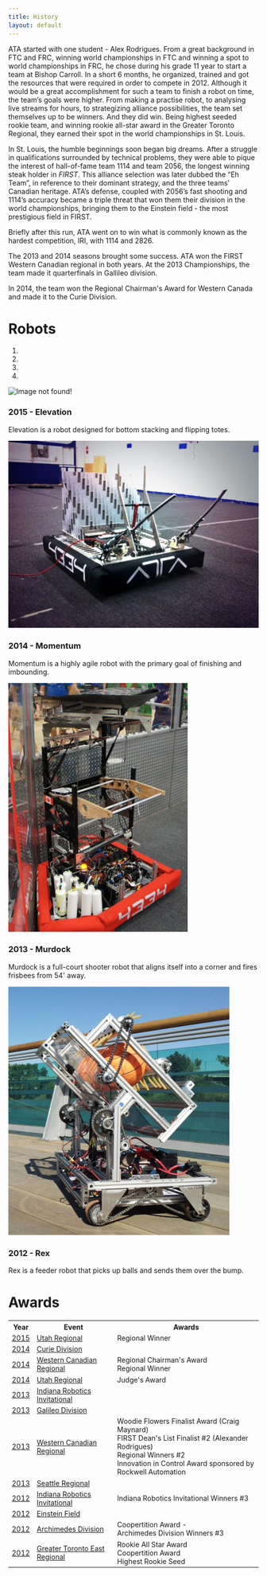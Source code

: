 ```yaml
---
title: History
layout: default
---
```


ATA started with one student - Alex Rodrigues. From a great background in FTC and FRC, winning world championships in FTC and winning a spot to world championships in FRC, he chose during his grade 11 year to start a team at Bishop Carroll. In a short 6 months, he organized, trained and got the resources that were required in order to compete in 2012. Although it would be a great accomplishment for such a team to finish a robot on time, the team’s goals were higher. From making a practise robot, to analysing live streams for hours, to strategizing alliance possibilities, the team set themselves up to be winners. And they did win. Being highest seeded rookie team, and winning rookie all-star award in the Greater Toronto Regional, they earned their spot in the world championships in St. Louis.

In St. Louis, the humble beginnings soon began big dreams. After a struggle in qualifications surrounded by technical problems, they were able to pique the interest of hall-of-fame team 1114 and team 2056, the longest winning steak holder in <i>FIRST</i>. This alliance selection was later dubbed the “Eh Team”, in reference to their dominant strategy, and the three teams’ Canadian heritage. ATA’s defense, coupled with 2056’s fast shooting and 1114’s accuracy became a triple threat that won them their division in the world championships, bringing them to the Einstein field - the most prestigious field in FIRST.

Briefly after this run, ATA went on to win what is commonly known as the hardest competition, IRI, with 1114 and 2826.

The 2013 and 2014 seasons brought some success. ATA won the FIRST Western Canadian regional in both years. At the 2013 Championships, the team made it quarterfinals in Gallileo division.

In 2014, the team won the Regional Chairman's Award for Western Canada and made it to the Curie Division.

# Robots

<div id="carousel" class="carousel slide">
    <ol class="carousel-indicators">
        <li data-target="#carousel" data-slide-to="0" class="active"></li>
        <li data-target="#carousel" data-slide-to="1" class="active"></li>
        <li data-target="#carousel" data-slide-to="2" class="active"></li>
        <li data-target="#carousel" data-slide-to="3" class="active"></li>
    </ol>
    <div class="carousel-inner">
        <div class="item active">
            <img style="max-height:500px;" src="/albums/RobotReveal/elevation2015.JPG" alt="Image not found!">
            <div class="carousel-caption">
                <h3>2015 - Elevation</h3>
                <p>Elevation is a robot designed for bottom stacking and flipping totes.</p>
            </div>
        </div>
        <div class="item">
            <img style="max-height:500px;" src="/albums/RobotReveal2014/main.jpg" alt="Image not found!">
            <div class="carousel-caption">
                <h3>2014 - Momentum</h3>
                <p>Momentum is a highly agile robot with the primary goal of finishing and imbounding.</p>
            </div>
        </div>
        <div class="item">
			<a href="/img/ATA-promo.jpg"><img style="max-height:500px;" src="/img/2013-robot.jpg" alt="Image not found!"></a>
            <div class="carousel-caption">
                <h3>2013 - Murdock</h3>
                <p>Murdock is a full-court shooter robot that aligns itself into a corner and fires frisbees from 54' away.</p>
            </div>
        </div>
        <div class="item">
            <img style="max-height:500px;" src="/img/2012-robot.jpg" alt="Image not found!">
            <div class="carousel-caption">
                <h3>2012 - Rex</h3>
                <p>Rex is a feeder robot that picks up balls and sends them over the bump.</p>
            </div>
        </div>
    </div>
    <a class="left carousel-control" href="#carousel" data-slide="prev">
        <span class="glyphicon glyphicon-chevron-left"></span>
    </a>
    <a class="right carousel-control" href="#carousel" data-slide="next">
        <span class="glyphicon glyphicon-chevron-right"></span>
    </a>
</div>


# Awards
<table class="table table-condensed">
    <tbody>
        <tr>
            <th>Year</th>
            <th>Event</th>
            <th>Awards</th>
        </tr>
        <tr>
            <td><a href="http://www.thebluealliance.com/team/4334/2015">2015</a></td>
            <td><a href="http://www.thebluealliance.com/event/2015utwv">Utah Regional</a></td>
            <td>
                Regional Winner
            </td>
        </tr>
        <tr>
            <td><a href="http://www.thebluealliance.com/team/4334/2014">2014</a></td>
            <td><a href="http://www.thebluealliance.com/event/2014cur">Curie Division</a></td>
            <td></td>
        </tr>
        <tr>
            <td><a href="http://www.thebluealliance.com/team/4334/2014">2014</a></td>
            <td><a href="http://www.thebluealliance.com/event/2014abca">Western Canadian Regional</a></td>
            <td>
                Regional Chairman's Award
                <br>
                Regional Winner
            </td>
        </tr>
        <tr>
            <td><a href="http://www.thebluealliance.com/team/4334/2014">2014</a></td>
            <td><a href="http://www.thebluealliance.com/event/2014utwv">Utah Regional</a></td>
            <td>
                Judge's Award
            </td>
        </tr>
        <tr>
            <td><a href="http://www.thebluealliance.com/team/4334/2013">2013</a></td>
            <td><a href="http://www.thebluealliance.com/event/2013iri">Indiana Robotics Invitational</a></td>
            <td></td>
        </tr>
        <tr>
            <td><a href="http://www.thebluealliance.com/team/4334/2013">2013</a></td>
            <td><a href="http://www.thebluealliance.com/event/2013gal">Galileo Division</a></td>
            <td></td>
        </tr>
        <tr>
            <td><a href="http://www.thebluealliance.com/team/4334/2013">2013</a></td>
            <td><a href="http://www.thebluealliance.com/event/2013abca">Western Canadian Regional</a></td>
            <td>
                Woodie Flowers Finalist Award (Craig Maynard)
                <br>
                FIRST Dean's List Finalist #2 (Alexander Rodrigues)
                <br>
                Regional Winners #2
                <br>
                Innovation in Control Award sponsored by Rockwell Automation
            </td>
        </tr>
        <tr>
            <td><a href="http://www.thebluealliance.com/team/4334/2013">2013</a></td>
            <td><a href="http://www.thebluealliance.com/event/2013wase">Seattle Regional</a></td>
            <td></td>
        </tr>
        <tr>
            <td><a href="http://www.thebluealliance.com/team/4334/2012">2012</a></td>
            <td><a href="http://www.thebluealliance.com/event/2012iri">Indiana Robotics Invitational</a></td>
            <td>
                Indiana Robotics Invitational Winners #3
            </td>
        </tr>
        <tr>
            <td><a href="http://www.thebluealliance.com/team/4334/2012">2012</a></td>
            <td><a href="http://www.thebluealliance.com/event/2012cmp">Einstein Field</a></td>
            <td></td>
        </tr>
        <tr>
            <td><a href="http://www.thebluealliance.com/team/4334/2012">2012</a></td>
            <td><a href="http://www.thebluealliance.com/event/2012arc">Archimedes Division</a></td>
            <td>
                Coopertition Award - 
                <br>
                Archimedes Division Winners #3
            </td>
        </tr>
        <tr>
            <td><a href="http://www.thebluealliance.com/team/4334/2012">2012</a></td>
            <td><a href="http://www.thebluealliance.com/event/2012on">Greater Toronto East Regional</a></td>
            <td>
                Rookie All Star Award
                <br>
                Coopertition Award
                <br>
                Highest Rookie Seed
                <br>
            </td>
        </tr>
    </tbody>
</table>
